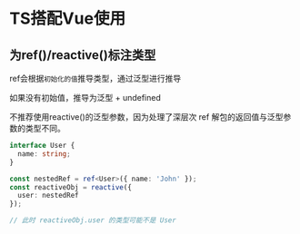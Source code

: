 # TS搭配Vue使用

## 为ref()/reactive()标注类型

ref会根据`初始化的值`推导类型，通过泛型进行推导

如果没有初始值，推导为泛型 + undefined

不推荐使用reactive()的泛型参数，因为处理了深层次 ref 解包的返回值与泛型参数的类型不同。

```ts
interface User {
  name: string;
}

const nestedRef = ref<User>({ name: 'John' });
const reactiveObj = reactive({
  user: nestedRef
});

// 此时 reactiveObj.user 的类型可能不是 User
```


